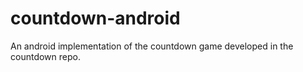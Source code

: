 # countdown-android
An android implementation of the countdown game developed in the countdown repo.
